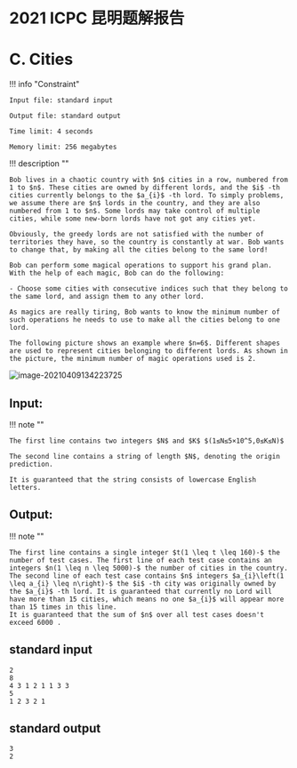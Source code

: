 # 2021 ICPC 昆明题解报告



# C. Cities

!!! info "Constraint"

    Input file: standard input
    
    Output file: standard output
    
    Time limit: 4 seconds
    
    Memory limit: 256 megabytes



!!! description ""


    Bob lives in a chaotic country with $n$ cities in a row, numbered from 1 to $n$. These cities are owned by different lords, and the $i$ -th cities currently belongs to the $a_{i}$ -th lord. To simply problems, we assume there are $n$ lords in the country, and they are also numbered from 1 to $n$. Some lords may take control of multiple cities, while some new-born lords have not got any cities yet.
    
    Obviously, the greedy lords are not satisfied with the number of territories they have, so the country is constantly at war. Bob wants to change that, by making all the cities belong to the same lord!
    
    Bob can perform some magical operations to support his grand plan. With the help of each magic, Bob can do the following:
    
    - Choose some cities with consecutive indices such that they belong to the same lord, and assign them to any other lord.
    
    As magics are really tiring, Bob wants to know the minimum number of such operations he needs to use to make all the cities belong to one lord.
    
    The following picture shows an example where $n=6$. Different shapes are used to represent cities belonging to different lords. As shown in the picture, the minimum number of magic operations used is 2.

![image-20210409134223725](E:\图床\image-20210409134223725.png)

## Input:

!!! note ""

    The first line contains two integers $N$ and $K$ $(1≤N≤5×10^5,0≤K≤N)$ 
    
    The second line contains a string of length $N$, denoting the origin prediction. 
    
    It is guaranteed that the string consists of lowercase English letters.


## Output:
!!! note ""

    The first line contains a single integer $t(1 \leq t \leq 160)-$ the number of test cases. The first line of each test case contains an integers $n(1 \leq n \leq 5000)-$ the number of cities in the country. The second line of each test case contains $n$ integers $a_{i}\left(1 \leq a_{i} \leq n\right)-$ the $i$ -th city was originally owned by the $a_{i}$ -th lord. It is guaranteed that currently no Lord will have more than 15 cities, which means no one $a_{i}$ will appear more than 15 times in this line.
    It is guaranteed that the sum of $n$ over all test cases doesn't exceed 6000 .

## standard input


```
2
8
4 3 1 2 1 1 3 3
5
1 2 3 2 1
```

## standard output​

```
3
2
```

